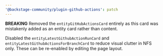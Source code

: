 ```yaml
---
'@backstage-community/plugin-github-actions': patch
---
```


**BREAKING** Removed the `entityGitHubActionsCard` entirely as this card was mistakenly added as an entity card rather than content.

Disabled the `entityLatestGithubActionRunCard` and `entityLatestGithubActionsForBranchCard` to reduce visual clutter in NFS only.
These can be re-enabled by editing the page layout.
